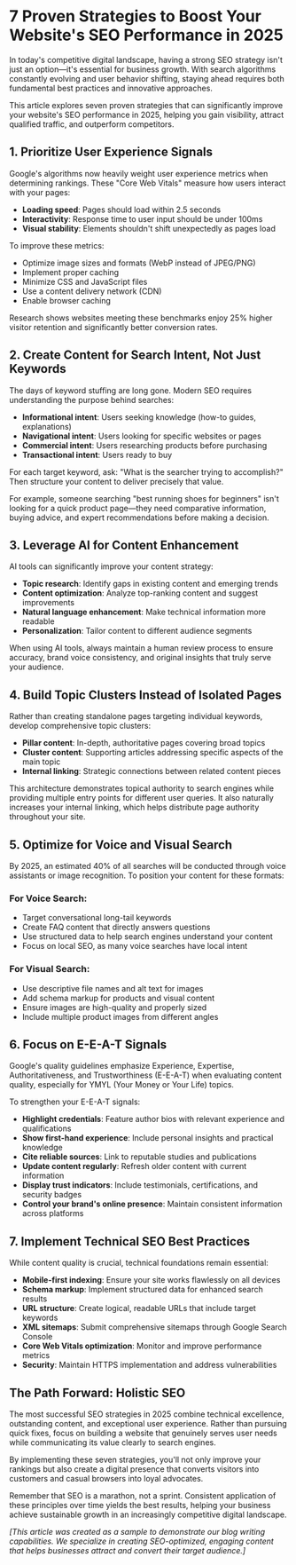 # 7 Proven Strategies to Boost Your Website's SEO Performance in 2025

In today's competitive digital landscape, having a strong SEO strategy isn't just an option—it's essential for business growth. With search algorithms constantly evolving and user behavior shifting, staying ahead requires both fundamental best practices and innovative approaches.

This article explores seven proven strategies that can significantly improve your website's SEO performance in 2025, helping you gain visibility, attract qualified traffic, and outperform competitors.

## 1. Prioritize User Experience Signals

Google's algorithms now heavily weight user experience metrics when determining rankings. These "Core Web Vitals" measure how users interact with your pages:

- **Loading speed**: Pages should load within 2.5 seconds
- **Interactivity**: Response time to user input should be under 100ms
- **Visual stability**: Elements shouldn't shift unexpectedly as pages load

To improve these metrics:
- Optimize image sizes and formats (WebP instead of JPEG/PNG)
- Implement proper caching
- Minimize CSS and JavaScript files
- Use a content delivery network (CDN)
- Enable browser caching

Research shows websites meeting these benchmarks enjoy 25% higher visitor retention and significantly better conversion rates.

## 2. Create Content for Search Intent, Not Just Keywords

The days of keyword stuffing are long gone. Modern SEO requires understanding the purpose behind searches:

- **Informational intent**: Users seeking knowledge (how-to guides, explanations)
- **Navigational intent**: Users looking for specific websites or pages
- **Commercial intent**: Users researching products before purchasing
- **Transactional intent**: Users ready to buy

For each target keyword, ask: "What is the searcher trying to accomplish?" Then structure your content to deliver precisely that value.

For example, someone searching "best running shoes for beginners" isn't looking for a quick product page—they need comparative information, buying advice, and expert recommendations before making a decision.

## 3. Leverage AI for Content Enhancement

AI tools can significantly improve your content strategy:

- **Topic research**: Identify gaps in existing content and emerging trends
- **Content optimization**: Analyze top-ranking content and suggest improvements
- **Natural language enhancement**: Make technical information more readable
- **Personalization**: Tailor content to different audience segments

When using AI tools, always maintain a human review process to ensure accuracy, brand voice consistency, and original insights that truly serve your audience.

## 4. Build Topic Clusters Instead of Isolated Pages

Rather than creating standalone pages targeting individual keywords, develop comprehensive topic clusters:

- **Pillar content**: In-depth, authoritative pages covering broad topics
- **Cluster content**: Supporting articles addressing specific aspects of the main topic
- **Internal linking**: Strategic connections between related content pieces

This architecture demonstrates topical authority to search engines while providing multiple entry points for different user queries. It also naturally increases your internal linking, which helps distribute page authority throughout your site.

## 5. Optimize for Voice and Visual Search

By 2025, an estimated 40% of all searches will be conducted through voice assistants or image recognition. To position your content for these formats:

### For Voice Search:
- Target conversational long-tail keywords
- Create FAQ content that directly answers questions
- Use structured data to help search engines understand your content
- Focus on local SEO, as many voice searches have local intent

### For Visual Search:
- Use descriptive file names and alt text for images
- Add schema markup for products and visual content
- Ensure images are high-quality and properly sized
- Include multiple product images from different angles

## 6. Focus on E-E-A-T Signals

Google's quality guidelines emphasize Experience, Expertise, Authoritativeness, and Trustworthiness (E-E-A-T) when evaluating content quality, especially for YMYL (Your Money or Your Life) topics.

To strengthen your E-E-A-T signals:

- **Highlight credentials**: Feature author bios with relevant experience and qualifications
- **Show first-hand experience**: Include personal insights and practical knowledge
- **Cite reliable sources**: Link to reputable studies and publications
- **Update content regularly**: Refresh older content with current information
- **Display trust indicators**: Include testimonials, certifications, and security badges
- **Control your brand's online presence**: Maintain consistent information across platforms

## 7. Implement Technical SEO Best Practices

While content quality is crucial, technical foundations remain essential:

- **Mobile-first indexing**: Ensure your site works flawlessly on all devices
- **Schema markup**: Implement structured data for enhanced search results
- **URL structure**: Create logical, readable URLs that include target keywords
- **XML sitemaps**: Submit comprehensive sitemaps through Google Search Console
- **Core Web Vitals optimization**: Monitor and improve performance metrics
- **Security**: Maintain HTTPS implementation and address vulnerabilities

## The Path Forward: Holistic SEO

The most successful SEO strategies in 2025 combine technical excellence, outstanding content, and exceptional user experience. Rather than pursuing quick fixes, focus on building a website that genuinely serves user needs while communicating its value clearly to search engines.

By implementing these seven strategies, you'll not only improve your rankings but also create a digital presence that converts visitors into customers and casual browsers into loyal advocates.

Remember that SEO is a marathon, not a sprint. Consistent application of these principles over time yields the best results, helping your business achieve sustainable growth in an increasingly competitive digital landscape.

*[This article was created as a sample to demonstrate our blog writing capabilities. We specialize in creating SEO-optimized, engaging content that helps businesses attract and convert their target audience.]*
